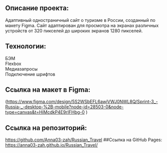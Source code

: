 
## Описание проекта:
Адаптивный одностраничный сайт о туризме в России, созданный по макету Figma. 
Сайт адаптирован для просмотра на экранах различных устройств от 320 пикселей до широких экранов 1280 пикселей.

## Технологии:
БЭМ  
Flexbox  
Медиазапросы  
Подключение шрифтов  
 
## Ссылка на макет в Figma:
(https://www.figma.com/design/5S2WSbEFL6awjVWJ0NWL8Q/Sprint-3_-Russia-_-desktop-%2B-mobile?node-id=28503-0&node-type=canvas&t=HiMcdkP4E9rIFHbg-0 )
## Ссылка на репозиторий: 
https://github.com/Anna03-zah/Russian_Travel
##Ссылка на GitHub Pages: https://anna03-zah.github.io/Russian_Travel/
